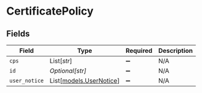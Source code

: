 # CertificatePolicy


## Fields

| Field                                              | Type                                               | Required                                           | Description                                        |
| -------------------------------------------------- | -------------------------------------------------- | -------------------------------------------------- | -------------------------------------------------- |
| `cps`                                              | List[*str*]                                        | :heavy_minus_sign:                                 | N/A                                                |
| `id`                                               | *Optional[str]*                                    | :heavy_minus_sign:                                 | N/A                                                |
| `user_notice`                                      | List[[models.UserNotice](../models/usernotice.md)] | :heavy_minus_sign:                                 | N/A                                                |